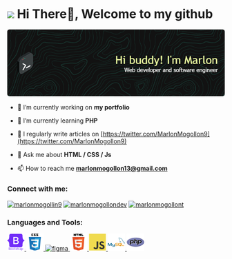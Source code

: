 # <img width="100" src="https://media3.giphy.com/media/gjrYDwbjnK8x36xZIO/giphy.gif?cid=ecf05e47vokcwj1fbrrhud851ws76sfuy9umqkfo4eqlvffb&ep=v1_gifs_related&rid=giphy.gif&ct=s"/> Hi There👋, Welcome to my github

![Header](github-header.png)


- 🔭 I’m currently working on **my portfolio**

- 🌱 I’m currently learning **PHP**

- 📝 I regularly write articles on [https://twitter.com/MarlonMogollon9](https://twitter.com/MarlonMogollon9)

- 💬 Ask me about **HTML / CSS / Js**

- 📫 How to reach me **marlonmogollon13@gmail.com**

<h3 align="left">Connect with me:</h3>
<p align="left">
<a href="https://twitter.com/marlonmogollin9" target="blank"><img align="center" src="https://raw.githubusercontent.com/rahuldkjain/github-profile-readme-generator/master/src/images/icons/Social/twitter.svg" alt="marlonmogollin9" height="30" width="40" /></a>
<a href="https://fb.com/marlonmogollondev" target="blank"><img align="center" src="https://raw.githubusercontent.com/rahuldkjain/github-profile-readme-generator/master/src/images/icons/Social/facebook.svg" alt="marlonmogollondev" height="30" width="40" /></a>
<a href="https://instagram.com/marlonmogollont" target="blank"><img align="center" src="https://raw.githubusercontent.com/rahuldkjain/github-profile-readme-generator/master/src/images/icons/Social/instagram.svg" alt="marlonmogollont" height="30" width="40" /></a>
</p>

<h3 align="left">Languages and Tools:</h3>
<p align="left"> <a href="https://getbootstrap.com" target="_blank" rel="noreferrer"> <img src="https://raw.githubusercontent.com/devicons/devicon/master/icons/bootstrap/bootstrap-plain-wordmark.svg" alt="bootstrap" width="40" height="40"/> </a> <a href="https://www.w3schools.com/css/" target="_blank" rel="noreferrer"> <img src="https://raw.githubusercontent.com/devicons/devicon/master/icons/css3/css3-original-wordmark.svg" alt="css3" width="40" height="40"/> </a> <a href="https://www.figma.com/" target="_blank" rel="noreferrer"> <img src="https://www.vectorlogo.zone/logos/figma/figma-icon.svg" alt="figma" width="40" height="40"/> </a> <a href="https://www.w3.org/html/" target="_blank" rel="noreferrer"> <img src="https://raw.githubusercontent.com/devicons/devicon/master/icons/html5/html5-original-wordmark.svg" alt="html5" width="40" height="40"/> </a> <a href="https://developer.mozilla.org/en-US/docs/Web/JavaScript" target="_blank" rel="noreferrer"> <img src="https://raw.githubusercontent.com/devicons/devicon/master/icons/javascript/javascript-original.svg" alt="javascript" width="40" height="40"/> </a> <a href="https://www.mysql.com/" target="_blank" rel="noreferrer"> <img src="https://raw.githubusercontent.com/devicons/devicon/master/icons/mysql/mysql-original-wordmark.svg" alt="mysql" width="40" height="40"/> </a> <a href="https://www.php.net" target="_blank" rel="noreferrer"> <img src="https://raw.githubusercontent.com/devicons/devicon/master/icons/php/php-original.svg" alt="php" width="40" height="40"/> </a> </p>

